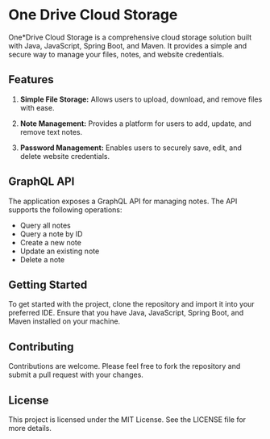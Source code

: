 # One Drive Cloud Storage

One*Drive Cloud Storage is a comprehensive cloud storage solution built with Java, JavaScript, Spring Boot, and Maven. It provides a simple and secure way to manage your files, notes, and website credentials.

## Features

1. **Simple File Storage:** Allows users to upload, download, and remove files with ease.

2. **Note Management:** Provides a platform for users to add, update, and remove text notes.

3. **Password Management:** Enables users to securely save, edit, and delete website credentials.

## GraphQL API

The application exposes a GraphQL API for managing notes. The API supports the following operations:

- Query all notes
- Query a note by ID
- Create a new note
- Update an existing note
- Delete a note

## Getting Started

To get started with the project, clone the repository and import it into your preferred IDE. Ensure that you have Java, JavaScript, Spring Boot, and Maven installed on your machine.

## Contributing

Contributions are welcome. Please feel free to fork the repository and submit a pull request with your changes.

## License

This project is licensed under the MIT License. See the LICENSE file for more details.

